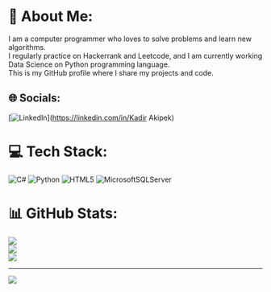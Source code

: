 # 💫 About Me:
I am a computer programmer who loves to solve problems and learn new algorithms.<br>I regularly practice on Hackerrank and Leetcode, and I am currently working Data Science on Python programming language.<br>This is my GitHub profile where I share my projects and code.


## 🌐 Socials:
[![LinkedIn](https://img.shields.io/badge/LinkedIn-%230077B5.svg?logo=linkedin&logoColor=white)](https://linkedin.com/in/Kadir Akipek) 

# 💻 Tech Stack:
![C#](https://img.shields.io/badge/c%23-%23239120.svg?style=for-the-badge&logo=c-sharp&logoColor=white) ![Python](https://img.shields.io/badge/python-3670A0?style=for-the-badge&logo=python&logoColor=ffdd54) ![HTML5](https://img.shields.io/badge/html5-%23E34F26.svg?style=for-the-badge&logo=html5&logoColor=white) ![MicrosoftSQLServer](https://img.shields.io/badge/Microsoft%20SQL%20Sever-CC2927?style=for-the-badge&logo=microsoft%20sql%20server&logoColor=white)
# 📊 GitHub Stats:
![](https://github-readme-stats.vercel.app/api?username=Kadir-Akipek&theme=nightowl&hide_border=false&include_all_commits=false&count_private=false)<br/>
![](https://github-readme-streak-stats.herokuapp.com/?user=Kadir-Akipek&theme=nightowl&hide_border=false)<br/>
![](https://github-readme-stats.vercel.app/api/top-langs/?username=Kadir-Akipek&theme=nightowl&hide_border=false&include_all_commits=false&count_private=false&layout=compact)

---
[![](https://visitcount.itsvg.in/api?id=Kadir-Akipek&icon=0&color=0)](https://visitcount.itsvg.in)

<!-- Proudly created with GPRM ( https://gprm.itsvg.in ) -->
